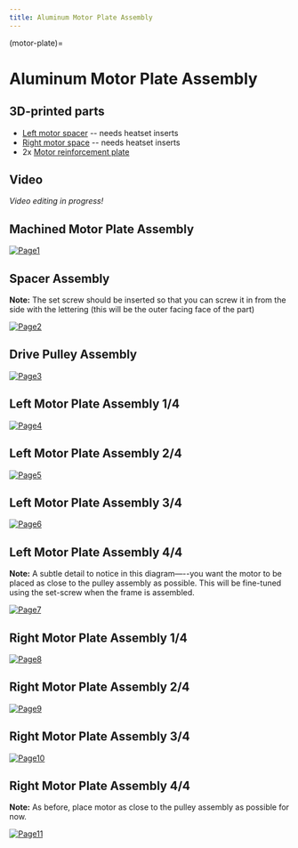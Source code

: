 ```yaml
---
title: Aluminum Motor Plate Assembly
---
```


(motor-plate)=
# Aluminum Motor Plate Assembly

## 3D-printed parts

- [Left motor spacer](https://github.com/machineagency/jubilee/blob/main/frame/fabrication_exports/3d_printed_parts/frame/left_motor_corner_bracket_spacer.STL) -- needs heatset inserts
- [Right motor space](https://github.com/machineagency/jubilee/blob/main/frame/fabrication_exports/3d_printed_parts/frame/right_motor_corner_bracket_spacer.STL) -- needs heatset inserts
- 2x [Motor reinforcement plate](https://github.com/machineagency/jubilee/blob/main/frame/fabrication_exports/3d_printed_parts/frame/motor_reinforcement_plate.STL)

## Video
_Video editing in progress!_

## Machined Motor Plate Assembly
[![Page1](_static/motor_plate0.png)](_static/outer_frame0.png)

## Spacer Assembly

**Note:** The set screw should be inserted so that you can screw it in from the side with the lettering (this will be the outer facing face of the part)

[![Page2](_static/motor_plate1.png)](_static/outer_frame1.png)

## Drive Pulley Assembly
[![Page3](_static/motor_plate2.png)](_static/outer_frame2.png)

## Left Motor Plate Assembly 1/4
[![Page4](_static/motor_plate3.png)](_static/outer_frame3.png)

## Left Motor Plate Assembly 2/4
[![Page5](_static/motor_plate4.png)](_static/outer_frame4.png)

## Left Motor Plate Assembly 3/4
[![Page6](_static/motor_plate5.png)](_static/outer_frame5.png)

## Left Motor Plate Assembly 4/4

**Note:** A subtle detail to notice in this diagram—--you want the motor to be placed as close to the pulley assembly as possible.  This will be fine-tuned using the set-screw when the frame is assembled. 

[![Page7](_static/motor_plate6.png)](_static/outer_frame6.png)

## Right Motor Plate Assembly 1/4
[![Page8](_static/motor_plate7.png)](_static/outer_frame7.png)

## Right Motor Plate Assembly 2/4
[![Page9](_static/motor_plate8.png)](_static/outer_frame8.png)

## Right Motor Plate Assembly 3/4
[![Page10](_static/motor_plate9.png)](_static/outer_frame9.png)

## Right Motor Plate Assembly 4/4

**Note:** As before, place motor as close to the pulley assembly as possible for now.  

[![Page11](_static/motor_plate10.png)](_static/outer_frame10.png)
